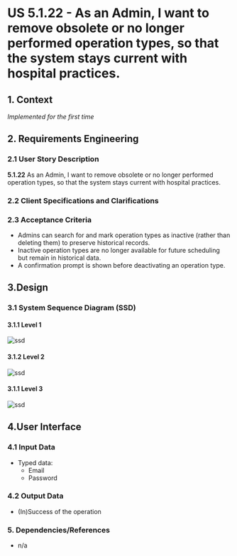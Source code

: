 # US 5.1.22 - As an Admin, I want to remove obsolete or no longer performed operation types, so that the system stays current with hospital practices.

## 1. Context

*Implemented for the first time*

## 2. Requirements Engineering

### 2.1 User Story Description

**5.1.22** As an Admin, I want to remove obsolete or no longer performed operation types, so that the system stays current with hospital practices.

### 2.2 Client Specifications and Clarifications

### 2.3 Acceptance Criteria

* Admins can search for and mark operation types as inactive (rather than deleting them) to
  preserve historical records.
* Inactive operation types are no longer available for future scheduling but remain in historical
  data.
* A confirmation prompt is shown before deactivating an operation type.

## 3.Design

### 3.1 System Sequence Diagram (SSD)

#### 3.1.1 Level 1
![ssd](lvl1/ssd.png)

#### 3.1.2 Level 2
![ssd](lvl2/ssd.png)

#### 3.1.1 Level 3
![ssd](lvl3/ssd.png)


## 4.User Interface

### 4.1 Input Data

* Typed data:
    * Email
    * Password

### 4.2 Output Data

* (In)Success of the operation

### 5. Dependencies/References
* n/a
 